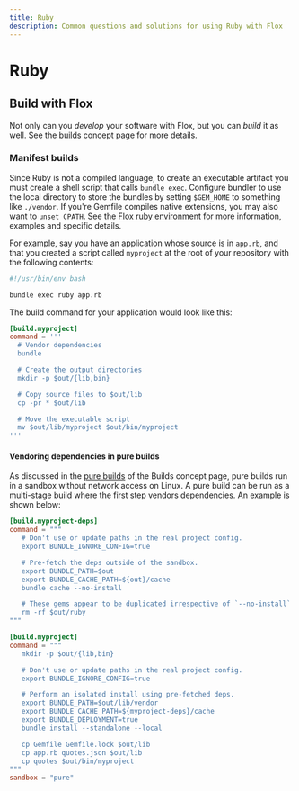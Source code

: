 ```yaml
---
title: Ruby
description: Common questions and solutions for using Ruby with Flox
---
```


# Ruby

## Build with Flox

Not only can you _develop_ your software with Flox, but you can _build_ it as well.
See the [builds][build-concept] concept page for more details.

### Manifest builds

Since Ruby is not a compiled language, to create an executable artifact you must create a shell script that calls `bundle exec`. Configure bundler to use the local directory to store the bundles by setting `$GEM_HOME` to something like `./vendor`. If you're Gemfile compiles native extensions, you may also want to `unset CPATH`. See the [Flox ruby environment](https://hub.flox.dev/flox/ruby) for more information, examples and specific details.

For example, say you have an application whose source is in `app.rb`, and that you created a script called `myproject` at the root of your repository with the following contents:

```bash
#!/usr/bin/env bash

bundle exec ruby app.rb
```

The build command for your application would look like this:

```toml
[build.myproject]
command = '''
  # Vendor dependencies
  bundle

  # Create the output directories
  mkdir -p $out/{lib,bin}

  # Copy source files to $out/lib
  cp -pr * $out/lib

  # Move the executable script
  mv $out/lib/myproject $out/bin/myproject
'''
```

#### Vendoring dependencies in pure builds

As discussed in the [pure builds][pure-builds-section] of the Builds concept page, pure builds run in a sandbox without network access on Linux.
A pure build can be run as a multi-stage build where the first step vendors dependencies.
An example is shown below:

```toml
[build.myproject-deps]
command = """
   # Don't use or update paths in the real project config.
   export BUNDLE_IGNORE_CONFIG=true

   # Pre-fetch the deps outside of the sandbox.
   export BUNDLE_PATH=$out
   export BUNDLE_CACHE_PATH=${out}/cache
   bundle cache --no-install

   # These gems appear to be duplicated irrespective of `--no-install`
   rm -rf $out/ruby
"""

[build.myproject]
command = """
   mkdir -p $out/{lib,bin}

   # Don't use or update paths in the real project config.
   export BUNDLE_IGNORE_CONFIG=true

   # Perform an isolated install using pre-fetched deps.
   export BUNDLE_PATH=$out/lib/vendor
   export BUNDLE_CACHE_PATH=${myproject-deps}/cache
   export BUNDLE_DEPLOYMENT=true
   bundle install --standalone --local

   cp Gemfile Gemfile.lock $out/lib
   cp app.rb quotes.json $out/lib
   cp quotes $out/bin/myproject
"""
sandbox = "pure"
```

[build-concept]: ../../concepts/builds.md
[pure-builds-section]: ../../concepts/manifest-builds.md#pure-builds

